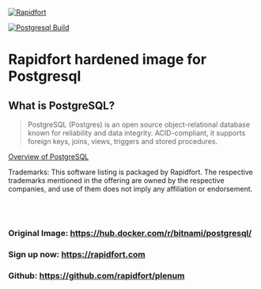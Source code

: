 [![Rapidfort](https://assets.website-files.com/6102f7f1589f985b19197b3d/61082629d82d1361e5835b58_rapidfort_logo-new.svg)](https://rapidfort.com) 

[![Postgresql Build](https://github.com/rapidfort/plenum/actions/workflows/postgresql_bitnami.yml/badge.svg)](https://github.com/rapidfort/plenum/actions/workflows/postgresql_bitnami.yml)
# Rapidfort hardened image for Postgresql

## What is PostgreSQL?

> PostgreSQL (Postgres) is an open source object-relational database known for reliability and data integrity. ACID-compliant, it supports foreign keys, joins, views, triggers and stored procedures.

[Overview of PostgreSQL](http://www.postgresql.org)

Trademarks: This software listing is packaged by Rapidfort. The respective trademarks mentioned in the offering are owned by the respective companies, and use of them does not imply any affiliation or endorsement.

<br>
<br>

### Original Image: https://hub.docker.com/r/bitnami/postgresql/ 
### Sign up now: https://rapidfort.com
### Github: https://github.com/rapidfort/plenum

